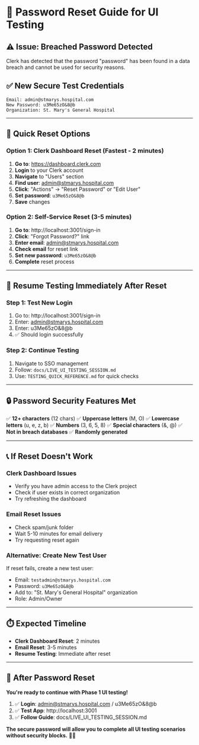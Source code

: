# 🔐 Password Reset Guide for UI Testing

## ⚠️ Issue: Breached Password Detected

Clerk has detected that the password "password" has been found in a data breach and cannot be used for security reasons.

## ✅ **New Secure Test Credentials**

```
Email: admin@stmarys.hospital.com
New Password: u3Me65zO&8@b
Organization: St. Mary's General Hospital
```

---

## 🚀 **Quick Reset Options**

### **Option 1: Clerk Dashboard Reset (Fastest - 2 minutes)**

1. **Go to**: https://dashboard.clerk.com
2. **Login** to your Clerk account
3. **Navigate** to "Users" section
4. **Find user**: admin@stmarys.hospital.com
5. **Click**: "Actions" → "Reset Password" or "Edit User"
6. **Set password**: `u3Me65zO&8@b`
7. **Save** changes

### **Option 2: Self-Service Reset (3-5 minutes)**

1. **Go to**: http://localhost:3001/sign-in
2. **Click**: "Forgot Password?" link
3. **Enter email**: admin@stmarys.hospital.com
4. **Check email** for reset link
5. **Set new password**: `u3Me65zO&8@b`
6. **Complete** reset process

---

## 🧪 **Resume Testing Immediately After Reset**

### **Step 1: Test New Login**
1. Go to: http://localhost:3001/sign-in
2. Enter: admin@stmarys.hospital.com
3. Enter: u3Me65zO&8@b
4. ✅ Should login successfully

### **Step 2: Continue Testing**
1. Navigate to SSO management
2. Follow: `docs/LIVE_UI_TESTING_SESSION.md`
3. Use: `TESTING_QUICK_REFERENCE.md` for quick checks

---

## 🔒 **Password Security Features Met**

✅ **12+ characters** (12 chars)
✅ **Uppercase letters** (M, O)
✅ **Lowercase letters** (u, e, z, b)
✅ **Numbers** (3, 6, 5, 8)
✅ **Special characters** (&, @)
✅ **Not in breach databases**
✅ **Randomly generated**

---

## 📞 **If Reset Doesn't Work**

### **Clerk Dashboard Issues**
- Verify you have admin access to the Clerk project
- Check if user exists in correct organization
- Try refreshing the dashboard

### **Email Reset Issues**
- Check spam/junk folder
- Wait 5-10 minutes for email delivery
- Try requesting reset again

### **Alternative: Create New Test User**
If reset fails, create a new test user:
- Email: `testadmin@stmarys.hospital.com`
- Password: `u3Me65zO&8@b`
- Add to: "St. Mary's General Hospital" organization
- Role: Admin/Owner

---

## ⏱️ **Expected Timeline**

- **Clerk Dashboard Reset**: 2 minutes
- **Email Reset**: 3-5 minutes
- **Resume Testing**: Immediate after reset

---

## 🎯 **After Password Reset**

**You're ready to continue with Phase 1 UI testing!**

1. ✅ **Login**: admin@stmarys.hospital.com / u3Me65zO&8@b
2. ✅ **Test App**: http://localhost:3001
3. ✅ **Follow Guide**: docs/LIVE_UI_TESTING_SESSION.md

**The secure password will allow you to complete all UI testing scenarios without security blocks.** 🏥✨
